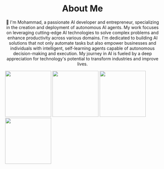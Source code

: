 <h1 align="center">About Me</h1>

<p align="center">👋 I'm Mohammad, a passionate AI developer and entrepreneur, specializing in the creation and deployment of autonomous AI agents. My work focuses on leveraging cutting-edge AI technologies to solve complex problems and enhance productivity across various domains. I'm dedicated to building AI solutions that not only automate tasks but also empower businesses and individuals with intelligent, self-learning agents capable of autonomous decision-making and execution. My journey in AI is fueled by a deep appreciation for technology's potential to transform industries and improve lives.</p>


<a href="https://"><img src="https://webimages.mongodb.com/_com_assets/cms/lmasvfr5imbft2sbf-LangChain_Workmark_Color%201.svg?auto=format%252Ccompress" width="150" height="150"></a>
<a href="https://"><img src="https://webimages.mongodb.com/_com_assets/cms/lmasubk61r6x3l65f-llamaIndex_logo%201.svg?auto=format%252Ccompress" width="150" height="150"></a>
<a href="https://"><img src="https://webimages.mongodb.com/_com_assets/cms/lmasxfhbuj4hnk4sy-hf-logo-with-title%201.svg?auto=format%252Ccompress" width="150" height="150"></a>
<a href="https://"><img src="https://webimages.mongodb.com/_com_assets/cms/lmeurcgh74wf4msxt-OpenAI-Logo.svg?auto=format%252Ccompress" width="150" height="150"></a>

